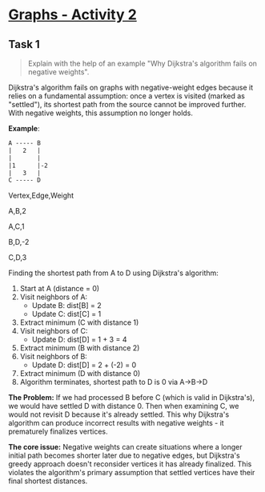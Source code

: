 # [Graphs - Activity 2](https://github.com/d-khan/dslabs/blob/8214da88d1009266cf3a6d4fc51cf19eac19160a/graphs/Activity2.md)

## Task 1

> Explain with the help of an example "Why Dijkstra's algorithm fails on
> negative weights".

Dijkstra's algorithm fails on graphs with negative-weight edges because it
relies on a fundamental assumption: once a vertex is visited (marked as
"settled"), its shortest path from the source cannot be improved further. With
negative weights, this assumption no longer holds.

**Example**:

```txt
A ----- B
|   2   |
|       |
|1      |-2
|   3   |
C ----- D
```

Vertex,Edge,Weight

A,B,2

A,C,1

B,D,-2

C,D,3

Finding the shortest path from A to D using Dijkstra's algorithm:

1. Start at A (distance = 0)
2. Visit neighbors of A:
   - Update B: dist[B] = 2
   - Update C: dist[C] = 1
3. Extract minimum (C with distance 1)
4. Visit neighbors of C:
   - Update D: dist[D] = 1 + 3 = 4
5. Extract minimum (B with distance 2)
6. Visit neighbors of B:
   - Update D: dist[D] = 2 + (-2) = 0
7. Extract minimum (D with distance 0)
8. Algorithm terminates, shortest path to D is 0 via A->B->D

**The Problem:** If we had processed B before C (which is valid in Dijkstra's),
we would have settled D with distance 0. Then when examining C, we would not
revisit D because it's already settled. This why Dijkstra's algorithm can
produce incorrect results with negative weights - it prematurely finalizes
vertices.

**The core issue:** Negative weights can create situations where a longer
initial path becomes shorter later due to negative edges, but Dijkstra's greedy
approach doesn't reconsider vertices it has already finalized. This violates the
algorithm's primary assumption that settled vertices have their final shortest
distances.
